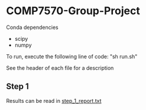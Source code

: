 # COMP7570-Group-Project

Conda dependencies
- scipy
- numpy

To run, execute the following line of code: "sh run.sh"

See the header of each file for a description

Step 1
---
Results can be read in [step_1_report.txt](https://github.com/jeeerdin/COMP7570-Group-Project/blob/main/step_1_report.txt)
